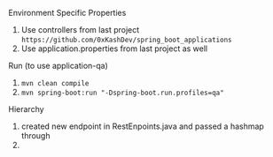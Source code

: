 Environment Specific Properties

1. Use controllers from last project `https://github.com/0xKashDev/spring_boot_applications`
2. Use application.properties from last project as well

Run (to use application-qa)

1. `mvn clean compile`
2. `mvn spring-boot:run "-Dspring-boot.run.profiles=qa"`

Hierarchy 

1. created new endpoint in RestEnpoints.java and passed a hashmap through
2. 